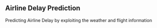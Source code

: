 ## Airline Delay Prediction

Predicting Airline Delay by exploiting the weather and flight information

